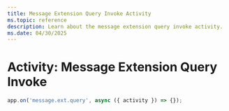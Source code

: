 ```yaml
---
title: Message Extension Query Invoke Activity
ms.topic: reference
description: Learn about the message extension query invoke activity.
ms.date: 04/30/2025
---
```


# Activity: Message Extension Query Invoke

```typescript
app.on('message.ext.query', async ({ activity }) => {});
```
